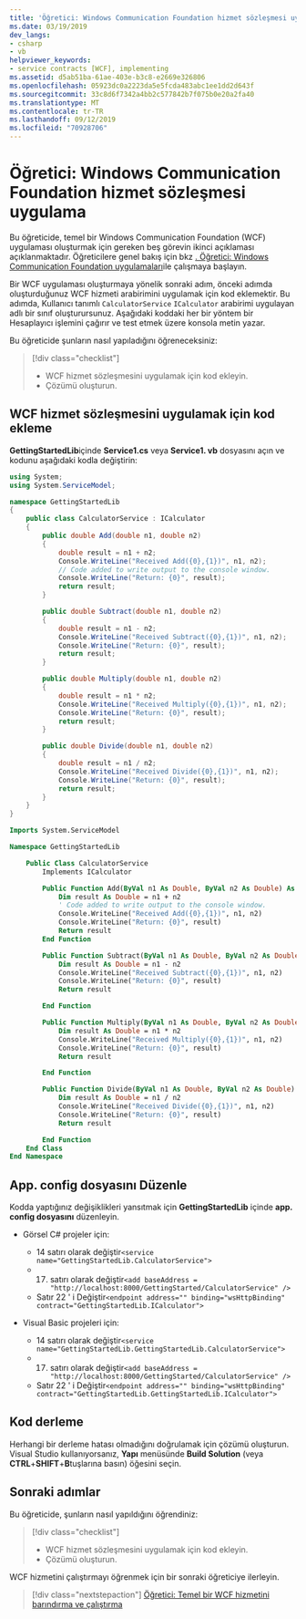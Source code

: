 ```yaml
---
title: 'Öğretici: Windows Communication Foundation hizmet sözleşmesi uygulama'
ms.date: 03/19/2019
dev_langs:
- csharp
- vb
helpviewer_keywords:
- service contracts [WCF], implementing
ms.assetid: d5ab51ba-61ae-403e-b3c8-e2669e326806
ms.openlocfilehash: 05923dc0a2223da5e5fcda483abc1ee1dd2d643f
ms.sourcegitcommit: 33c8d6f7342a4bb2c577842b7f075b0e20a2fa40
ms.translationtype: MT
ms.contentlocale: tr-TR
ms.lasthandoff: 09/12/2019
ms.locfileid: "70928706"
---
```

# <a name="tutorial-implement-a-windows-communication-foundation-service-contract"></a>Öğretici: Windows Communication Foundation hizmet sözleşmesi uygulama

Bu öğreticide, temel bir Windows Communication Foundation (WCF) uygulaması oluşturmak için gereken beş görevin ikinci açıklaması açıklanmaktadır. Öğreticilere genel bakış için bkz [. Öğretici: Windows Communication Foundation uygulamaları](getting-started-tutorial.md)ile çalışmaya başlayın.

Bir WCF uygulaması oluşturmaya yönelik sonraki adım, önceki adımda oluşturduğunuz WCF hizmeti arabirimini uygulamak için kod eklemektir. Bu adımda, Kullanıcı tanımlı `CalculatorService` `ICalculator` arabirimi uygulayan adlı bir sınıf oluşturursunuz. Aşağıdaki koddaki her bir yöntem bir Hesaplayıcı işlemini çağırır ve test etmek üzere konsola metin yazar. 

Bu öğreticide şunların nasıl yapıladığını öğreneceksiniz:
> [!div class="checklist"]
>
> - WCF hizmet sözleşmesini uygulamak için kod ekleyin.
> - Çözümü oluşturun.

## <a name="add-code-to-implement-the-wcf-service-contract"></a>WCF hizmet sözleşmesini uygulamak için kod ekleme

**GettingStartedLib**içinde **Service1.cs** veya **Service1. vb** dosyasını açın ve kodunu aşağıdaki kodla değiştirin:

```csharp
using System;
using System.ServiceModel;

namespace GettingStartedLib
{
    public class CalculatorService : ICalculator
    {
        public double Add(double n1, double n2)
        {
            double result = n1 + n2;
            Console.WriteLine("Received Add({0},{1})", n1, n2);
            // Code added to write output to the console window.
            Console.WriteLine("Return: {0}", result);
            return result;
        }

        public double Subtract(double n1, double n2)
        {
            double result = n1 - n2;
            Console.WriteLine("Received Subtract({0},{1})", n1, n2);
            Console.WriteLine("Return: {0}", result);
            return result;
        }

        public double Multiply(double n1, double n2)
        {
            double result = n1 * n2;
            Console.WriteLine("Received Multiply({0},{1})", n1, n2);
            Console.WriteLine("Return: {0}", result);
            return result;
        }

        public double Divide(double n1, double n2)
        {
            double result = n1 / n2;
            Console.WriteLine("Received Divide({0},{1})", n1, n2);
            Console.WriteLine("Return: {0}", result);
            return result;
        }
    }
}
```

```vb
Imports System.ServiceModel

Namespace GettingStartedLib

    Public Class CalculatorService
        Implements ICalculator

        Public Function Add(ByVal n1 As Double, ByVal n2 As Double) As Double Implements ICalculator.Add
            Dim result As Double = n1 + n2
            ' Code added to write output to the console window.
            Console.WriteLine("Received Add({0},{1})", n1, n2)
            Console.WriteLine("Return: {0}", result)
            Return result
        End Function

        Public Function Subtract(ByVal n1 As Double, ByVal n2 As Double) As Double Implements ICalculator.Subtract
            Dim result As Double = n1 - n2
            Console.WriteLine("Received Subtract({0},{1})", n1, n2)
            Console.WriteLine("Return: {0}", result)
            Return result

        End Function

        Public Function Multiply(ByVal n1 As Double, ByVal n2 As Double) As Double Implements ICalculator.Multiply
            Dim result As Double = n1 * n2
            Console.WriteLine("Received Multiply({0},{1})", n1, n2)
            Console.WriteLine("Return: {0}", result)
            Return result

        End Function

        Public Function Divide(ByVal n1 As Double, ByVal n2 As Double) As Double Implements ICalculator.Divide
            Dim result As Double = n1 / n2
            Console.WriteLine("Received Divide({0},{1})", n1, n2)
            Console.WriteLine("Return: {0}", result)
            Return result

        End Function
    End Class
End Namespace
```

## <a name="edit-appconfig"></a>App. config dosyasını Düzenle

Kodda yaptığınız değişiklikleri yansıtmak için **GettingStartedLib** içinde **app. config dosyasını** düzenleyin.

- Görsel C# projeler için:
  - 14 satırı olarak değiştir`<service name="GettingStartedLib.CalculatorService">`
  - 17. satırı olarak değiştir`<add baseAddress = "http://localhost:8000/GettingStarted/CalculatorService" />`
  - Satır 22 ' i Değiştir`<endpoint address="" binding="wsHttpBinding" contract="GettingStartedLib.ICalculator">`

- Visual Basic projeleri için:
  - 14 satırı olarak değiştir`<service name="GettingStartedLib.GettingStartedLib.CalculatorService">`
  - 17. satırı olarak değiştir`<add baseAddress = "http://localhost:8000/GettingStarted/CalculatorService" />`
  - Satır 22 ' i Değiştir`<endpoint address="" binding="wsHttpBinding" contract="GettingStartedLib.GettingStartedLib.ICalculator">`

## <a name="compile-the-code"></a>Kod derleme

Herhangi bir derleme hatası olmadığını doğrulamak için çözümü oluşturun. Visual Studio kullanıyorsanız, **Yapı** menüsünde **Build Solution** (veya **CTRL**+**SHIFT**+**B**tuşlarına basın) öğesini seçin.

## <a name="next-steps"></a>Sonraki adımlar

Bu öğreticide, şunların nasıl yapıldığını öğrendiniz:
> [!div class="checklist"]
>
> - WCF hizmet sözleşmesini uygulamak için kod ekleyin.
> - Çözümü oluşturun.

WCF hizmetini çalıştırmayı öğrenmek için bir sonraki öğreticiye ilerleyin.

> [!div class="nextstepaction"]
> [Öğretici: Temel bir WCF hizmetini barındırma ve çalıştırma](how-to-host-and-run-a-basic-wcf-service.md)
